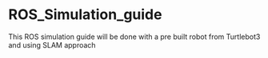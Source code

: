 # ROS_Simulation_guide
This ROS simulation guide will be done with a pre built robot from Turtlebot3 and using SLAM approach
